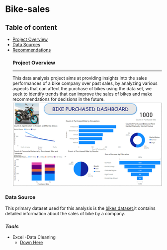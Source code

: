 # Bike-sales

## Table of content

- [Project Overview](#project-overview)
- [Data Sources](#data-sources)
- [Recommendations](#recommendations)
  ### Project Overview
  ---
  This data analysis project aims at providing insights into the sales performances of a bike company over past sales, by analyzing various aspects that can affect the purchase of bikes using the data set, we seek to identify trends that can improve the sales of bikes and make recommendations for decisions in the future.
![Bike-Purchased-Sales-Dashboard](https://github.com/Pioneer-007/Bike-sales/blob/fbec686210b12d8307553ca389f362e4fcbaecc2/BIKE%20PURCHASED.png)



### **Data Source**

This primary dataset used for this analysis is the [bikes dataset](https://github.com/Pioneer-007/Bike-sales/blob/f9a67f0be53cf46282c680d75428b77c5c5fffb6/bikes.xlsx),it contains detailed information about the sales of bike by a company.

### *Tools*
- Excel -Data Cleaning
  - [Down Here](https://microsoft.com)
